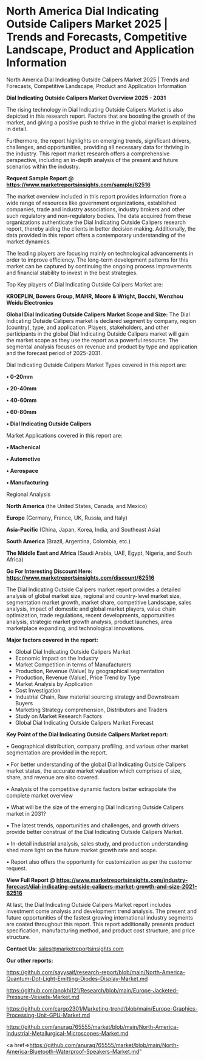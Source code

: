 # North America Dial Indicating Outside Calipers Market 2025 | Trends and Forecasts, Competitive Landscape, Product and Application Information
North America Dial Indicating Outside Calipers Market 2025 | Trends and Forecasts, Competitive Landscape, Product and Application Information

<Strong> Dial Indicating Outside Calipers Market Overview 2025 - 2031</strong>

The rising technology in Dial Indicating Outside Calipers Market is also depicted in this research report. Factors that are boosting the growth of the market, and giving a positive push to thrive in the global market is explained in detail.

Furthermore, the report highlights on emerging trends, significant drivers, challenges, and opportunities, providing all necessary data for thriving in the industry. This report market research offers a comprehensive perspective, including an in-depth analysis of the present and future scenarios within the industry.

<strong>Request Sample Report @ <a href=https://www.marketreportsinsights.com/sample/62516>https://www.marketreportsinsights.com/sample/62516</a></strong>

The market overview included in this report provides information from a wide range of resources like government organizations, established companies, trade and industry associations, industry brokers and other such regulatory and non-regulatory bodies. The data acquired from these organizations authenticate the Dial Indicating Outside Calipers research report, thereby aiding the clients in better decision making. Additionally, the data provided in this report offers a contemporary understanding of the market dynamics.

The leading players are focusing mainly on technological advancements in order to improve efficiency. The long-term development patterns for this market can be captured by continuing the ongoing process improvements and financial stability to invest in the best strategies.

Top Key players of Dial Indicating Outside Calipers Market are:

<strong>KROEPLIN, Bowers Group, MAHR, Moore & Wright, Bocchi, Wenzhou Weidu Electronics</strong>

<strong><b>Global Dial Indicating Outside Calipers Market Scope and Size:</b></strong>
The Dial Indicating Outside Calipers market is declared segment by company, region (country), type, and application. Players, stakeholders, and other participants in the global Dial Indicating Outside Calipers market will gain the market scope as they use the report as a powerful resource. The segmental analysis focuses on revenue and product by type and application and the forecast period of 2025-2031.

Dial Indicating Outside Calipers Market Types covered in this report are:

<strong>• 0-20mm

• 20-40mm

• 40-60mm

• 60-80mm

• Dial Indicating Outside Calipers</strong>

Market Applications covered in this report are:

<strong>• Machenical

• Automotive

• Aerospace

• Manufacturing</strong> 

Regional Analysis

<strong>North America</strong> (the United States, Canada, and Mexico)

<strong>Europe</strong> (Germany, France, UK, Russia, and Italy)

<strong>Asia-Pacific</strong> (China, Japan, Korea, India, and Southeast Asia)

<strong>South America</strong> (Brazil, Argentina, Colombia, etc.)

<strong>The Middle East and Africa</strong> (Saudi Arabia, UAE, Egypt, Nigeria, and South Africa)

<strong>Go For Interesting Discount Here: <a href=https://www.marketreportsinsights.com/discount/62516>https://www.marketreportsinsights.com/discount/62516</a></strong>

The Dial Indicating Outside Calipers market report provides a detailed analysis of global market size, regional and country-level market size, segmentation market growth, market share, competitive Landscape, sales analysis, impact of domestic and global market players, value chain optimization, trade regulations, recent developments, opportunities analysis, strategic market growth analysis, product launches, area marketplace expanding, and technological innovations.

<strong><b>Major factors covered in the report:</b></strong>
<ul>
  <li>Global Dial Indicating Outside Calipers Market </li>
  <li>Economic Impact on the Industry</li>
  <li>Market Competition in terms of Manufacturers</li>
  <li>Production, Revenue (Value) by geographical segmentation</li>
  <li>Production, Revenue (Value), Price Trend by Type</li>
  <li>Market Analysis by Application</li>
  <li>Cost Investigation</li>
  <li>Industrial Chain, Raw material sourcing strategy and Downstream Buyers</li>
  <li>Marketing Strategy comprehension, Distributors and Traders</li>
  <li>Study on Market Research Factors</li>
  <li>Global Dial Indicating Outside Calipers Market Forecast</li>
</ul>

<strong><b>Key Point of the Dial Indicating Outside Calipers Market report:</b></strong>

• Geographical distribution, company profiling, and various other market segmentation are provided in the report.

• For better understanding of the global Dial Indicating Outside Calipers market status, the accurate market valuation which comprises of size, share, and revenue are also covered.

• Analysis of the competitive dynamic factors better extrapolate the complete market overview

• What will be the size of the emerging Dial Indicating Outside Calipers market in 2031?

• The latest trends, opportunities and challenges, and growth drivers provide better construal of the Dial Indicating Outside Calipers Market.

• In-detail industrial analysis, sales study, and production understanding shed more light on the future market growth rate and scope.

• Report also offers the opportunity for customization as per the customer request.

<strong><b>View Full Report @ <a href=https://www.marketreportsinsights.com/industry-forecast/dial-indicating-outside-calipers-market-growth-and-size-2021-62516>https://www.marketreportsinsights.com/industry-forecast/dial-indicating-outside-calipers-market-growth-and-size-2021-62516</a></b></strong>


At last, the Dial Indicating Outside Calipers Market report includes investment come analysis and development trend analysis. The present and future opportunities of the fastest growing international industry segments are coated throughout this report. This report additionally presents product specification, manufacturing method, and product cost structure, and price structure.

<strong>Contact Us:</strong>
sales@marketreportsinsights.com

<strong>Our other reports:</strong>

<a href=https://github.com/sayysaif/research-report/blob/main/North-America-Quantum-Dot-Light-Emitting-Diodes-Display-Market.md>https://github.com/sayysaif/research-report/blob/main/North-America-Quantum-Dot-Light-Emitting-Diodes-Display-Market.md</a>

<a href=https://github.com/anokhi121/Research/blob/main/Europe-Jacketed-Pressure-Vessels-Market.md>https://github.com/anokhi121/Research/blob/main/Europe-Jacketed-Pressure-Vessels-Market.md</a>

<a href=https://github.com/cargo2301/Marketing-trend/blob/main/Europe-Graphics-Processing-Unit-GPU-Market.md>https://github.com/cargo2301/Marketing-trend/blob/main/Europe-Graphics-Processing-Unit-GPU-Market.md</a>

<a href=https://github.com/anurag765555/market/blob/main/North-America-Industrial-Metallurgical-Microscopes-Market.md>https://github.com/anurag765555/market/blob/main/North-America-Industrial-Metallurgical-Microscopes-Market.md</a>

<a href=>https://github.com/anurag765555/market/blob/main/North-America-Bluetooth-Waterproof-Speakers-Market.md</a>"
